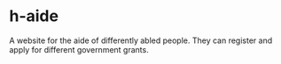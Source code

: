 # h-aide
A website for the aide of differently abled people. They can register and apply for different government grants.
